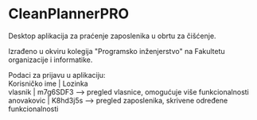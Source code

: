 # CleanPlannerPRO

Desktop aplikacija za praćenje zaposlenika u obrtu za čišćenje.

Izrađeno u okviru kolegija "Programsko inženjerstvo" na Fakultetu organizacije i informatike.

Podaci za prijavu u aplikaciju:
<br>Korisničko ime | Lozinka
<br>vlasnik | m7g6SDF3 --> pregled vlasnice, omogućuje više funkcionalnosti
<br>anovakovic | K8hd3j5s --> pregled zaposlenika, skrivene određene funkcionalnosti

